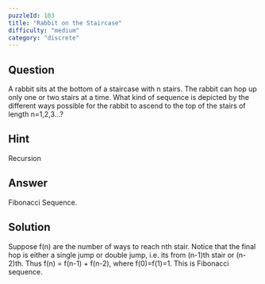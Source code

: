 ```yaml
---
puzzleId: 103
title: "Rabbit on the Staircase"
difficulty: "medium"
category: "discrete"
---
```


## Question
A rabbit sits at the bottom of a staircase with n stairs. The rabbit can hop up only one or two stairs at a time. What kind of sequence is depicted by the different ways possible for the rabbit to ascend to the top of the stairs of length n=1,2,3...?

## Hint
Recursion

## Answer
Fibonacci Sequence.

## Solution
Suppose f(n) are the number of ways to reach nth stair. Notice that the final hop is either a single jump or double jump, i.e. its from (n-1)th stair or (n-2)th. Thus f(n) = f(n-1) + f(n-2), where f(0)=f(1)=1.  This is Fibonacci sequence.
